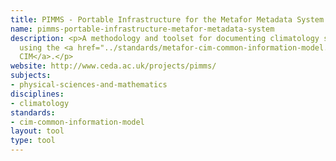 ```yaml
---
title: PIMMS - Portable Infrastructure for the Metafor Metadata System
name: pimms-portable-infrastructure-metafor-metadata-system
description: <p>A methodology and toolset for documenting climatology simulation experiments
  using the <a href="../standards/metafor-cim-common-information-model.html">Metafor
  CIM</a>.</p>
website: http://www.ceda.ac.uk/projects/pimms/
subjects:
- physical-sciences-and-mathematics
disciplines:
- climatology
standards:
- cim-common-information-model
layout: tool
type: tool
---
```


